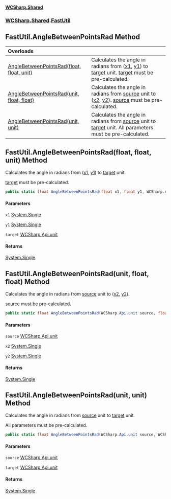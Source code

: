 #### [WCSharp\.Shared](README.md 'README')
### [WCSharp\.Shared](WCSharp.Shared.md 'WCSharp\.Shared').[FastUtil](WCSharp.Shared.FastUtil.md 'WCSharp\.Shared\.FastUtil')

## FastUtil\.AngleBetweenPointsRad Method

| Overloads | |
| :--- | :--- |
| [AngleBetweenPointsRad\(float, float, unit\)](WCSharp.Shared.FastUtil.AngleBetweenPointsRad.md#WCSharp.Shared.FastUtil.AngleBetweenPointsRad(float,float,WCSharp.Api.unit) 'WCSharp\.Shared\.FastUtil\.AngleBetweenPointsRad\(float, float, WCSharp\.Api\.unit\)') | Calculates the angle in radians from \([x1](WCSharp.Shared.FastUtil.md#WCSharp.Shared.FastUtil.AngleBetweenPointsRad(float,float,WCSharp.Api.unit).x1 'WCSharp\.Shared\.FastUtil\.AngleBetweenPointsRad\(float, float, WCSharp\.Api\.unit\)\.x1'), [y1](WCSharp.Shared.FastUtil.md#WCSharp.Shared.FastUtil.AngleBetweenPointsRad(float,float,WCSharp.Api.unit).y1 'WCSharp\.Shared\.FastUtil\.AngleBetweenPointsRad\(float, float, WCSharp\.Api\.unit\)\.y1')\) to [target](WCSharp.Shared.FastUtil.md#WCSharp.Shared.FastUtil.AngleBetweenPointsRad(float,float,WCSharp.Api.unit).target 'WCSharp\.Shared\.FastUtil\.AngleBetweenPointsRad\(float, float, WCSharp\.Api\.unit\)\.target') unit\.   [target](WCSharp.Shared.FastUtil.md#WCSharp.Shared.FastUtil.AngleBetweenPointsRad(float,float,WCSharp.Api.unit).target 'WCSharp\.Shared\.FastUtil\.AngleBetweenPointsRad\(float, float, WCSharp\.Api\.unit\)\.target') must be pre-calculated. |
| [AngleBetweenPointsRad\(unit, float, float\)](WCSharp.Shared.FastUtil.AngleBetweenPointsRad.md#WCSharp.Shared.FastUtil.AngleBetweenPointsRad(WCSharp.Api.unit,float,float) 'WCSharp\.Shared\.FastUtil\.AngleBetweenPointsRad\(WCSharp\.Api\.unit, float, float\)') | Calculates the angle in radians from [source](WCSharp.Shared.FastUtil.md#WCSharp.Shared.FastUtil.AngleBetweenPointsRad(WCSharp.Api.unit,float,float).source 'WCSharp\.Shared\.FastUtil\.AngleBetweenPointsRad\(WCSharp\.Api\.unit, float, float\)\.source') unit to \([x2](WCSharp.Shared.FastUtil.md#WCSharp.Shared.FastUtil.AngleBetweenPointsRad(WCSharp.Api.unit,float,float).x2 'WCSharp\.Shared\.FastUtil\.AngleBetweenPointsRad\(WCSharp\.Api\.unit, float, float\)\.x2'), [y2](WCSharp.Shared.FastUtil.md#WCSharp.Shared.FastUtil.AngleBetweenPointsRad(WCSharp.Api.unit,float,float).y2 'WCSharp\.Shared\.FastUtil\.AngleBetweenPointsRad\(WCSharp\.Api\.unit, float, float\)\.y2')\)\.   [source](WCSharp.Shared.FastUtil.md#WCSharp.Shared.FastUtil.AngleBetweenPointsRad(WCSharp.Api.unit,float,float).source 'WCSharp\.Shared\.FastUtil\.AngleBetweenPointsRad\(WCSharp\.Api\.unit, float, float\)\.source') must be pre-calculated. |
| [AngleBetweenPointsRad\(unit, unit\)](WCSharp.Shared.FastUtil.AngleBetweenPointsRad.md#WCSharp.Shared.FastUtil.AngleBetweenPointsRad(WCSharp.Api.unit,WCSharp.Api.unit) 'WCSharp\.Shared\.FastUtil\.AngleBetweenPointsRad\(WCSharp\.Api\.unit, WCSharp\.Api\.unit\)') | Calculates the angle in radians from [source](WCSharp.Shared.FastUtil.md#WCSharp.Shared.FastUtil.AngleBetweenPointsRad(WCSharp.Api.unit,WCSharp.Api.unit).source 'WCSharp\.Shared\.FastUtil\.AngleBetweenPointsRad\(WCSharp\.Api\.unit, WCSharp\.Api\.unit\)\.source') unit to [target](WCSharp.Shared.FastUtil.md#WCSharp.Shared.FastUtil.AngleBetweenPointsRad(WCSharp.Api.unit,WCSharp.Api.unit).target 'WCSharp\.Shared\.FastUtil\.AngleBetweenPointsRad\(WCSharp\.Api\.unit, WCSharp\.Api\.unit\)\.target') unit\.   All parameters must be pre-calculated. |

<a name='WCSharp.Shared.FastUtil.AngleBetweenPointsRad(float,float,WCSharp.Api.unit)'></a>

## FastUtil\.AngleBetweenPointsRad\(float, float, unit\) Method

Calculates the angle in radians from \([x1](WCSharp.Shared.FastUtil.md#WCSharp.Shared.FastUtil.AngleBetweenPointsRad(float,float,WCSharp.Api.unit).x1 'WCSharp\.Shared\.FastUtil\.AngleBetweenPointsRad\(float, float, WCSharp\.Api\.unit\)\.x1'), [y1](WCSharp.Shared.FastUtil.md#WCSharp.Shared.FastUtil.AngleBetweenPointsRad(float,float,WCSharp.Api.unit).y1 'WCSharp\.Shared\.FastUtil\.AngleBetweenPointsRad\(float, float, WCSharp\.Api\.unit\)\.y1')\) to [target](WCSharp.Shared.FastUtil.md#WCSharp.Shared.FastUtil.AngleBetweenPointsRad(float,float,WCSharp.Api.unit).target 'WCSharp\.Shared\.FastUtil\.AngleBetweenPointsRad\(float, float, WCSharp\.Api\.unit\)\.target') unit\.

[target](WCSharp.Shared.FastUtil.md#WCSharp.Shared.FastUtil.AngleBetweenPointsRad(float,float,WCSharp.Api.unit).target 'WCSharp\.Shared\.FastUtil\.AngleBetweenPointsRad\(float, float, WCSharp\.Api\.unit\)\.target') must be pre-calculated.

```csharp
public static float AngleBetweenPointsRad(float x1, float y1, WCSharp.Api.unit target);
```
#### Parameters

<a name='WCSharp.Shared.FastUtil.AngleBetweenPointsRad(float,float,WCSharp.Api.unit).x1'></a>

`x1` [System\.Single](https://learn.microsoft.com/en-us/dotnet/api/system.single 'System\.Single')

<a name='WCSharp.Shared.FastUtil.AngleBetweenPointsRad(float,float,WCSharp.Api.unit).y1'></a>

`y1` [System\.Single](https://learn.microsoft.com/en-us/dotnet/api/system.single 'System\.Single')

<a name='WCSharp.Shared.FastUtil.AngleBetweenPointsRad(float,float,WCSharp.Api.unit).target'></a>

`target` [WCSharp\.Api\.unit](https://learn.microsoft.com/en-us/dotnet/api/wcsharp.api.unit 'WCSharp\.Api\.unit')

#### Returns
[System\.Single](https://learn.microsoft.com/en-us/dotnet/api/system.single 'System\.Single')

<a name='WCSharp.Shared.FastUtil.AngleBetweenPointsRad(WCSharp.Api.unit,float,float)'></a>

## FastUtil\.AngleBetweenPointsRad\(unit, float, float\) Method

Calculates the angle in radians from [source](WCSharp.Shared.FastUtil.md#WCSharp.Shared.FastUtil.AngleBetweenPointsRad(WCSharp.Api.unit,float,float).source 'WCSharp\.Shared\.FastUtil\.AngleBetweenPointsRad\(WCSharp\.Api\.unit, float, float\)\.source') unit to \([x2](WCSharp.Shared.FastUtil.md#WCSharp.Shared.FastUtil.AngleBetweenPointsRad(WCSharp.Api.unit,float,float).x2 'WCSharp\.Shared\.FastUtil\.AngleBetweenPointsRad\(WCSharp\.Api\.unit, float, float\)\.x2'), [y2](WCSharp.Shared.FastUtil.md#WCSharp.Shared.FastUtil.AngleBetweenPointsRad(WCSharp.Api.unit,float,float).y2 'WCSharp\.Shared\.FastUtil\.AngleBetweenPointsRad\(WCSharp\.Api\.unit, float, float\)\.y2')\)\.

[source](WCSharp.Shared.FastUtil.md#WCSharp.Shared.FastUtil.AngleBetweenPointsRad(WCSharp.Api.unit,float,float).source 'WCSharp\.Shared\.FastUtil\.AngleBetweenPointsRad\(WCSharp\.Api\.unit, float, float\)\.source') must be pre-calculated.

```csharp
public static float AngleBetweenPointsRad(WCSharp.Api.unit source, float x2, float y2);
```
#### Parameters

<a name='WCSharp.Shared.FastUtil.AngleBetweenPointsRad(WCSharp.Api.unit,float,float).source'></a>

`source` [WCSharp\.Api\.unit](https://learn.microsoft.com/en-us/dotnet/api/wcsharp.api.unit 'WCSharp\.Api\.unit')

<a name='WCSharp.Shared.FastUtil.AngleBetweenPointsRad(WCSharp.Api.unit,float,float).x2'></a>

`x2` [System\.Single](https://learn.microsoft.com/en-us/dotnet/api/system.single 'System\.Single')

<a name='WCSharp.Shared.FastUtil.AngleBetweenPointsRad(WCSharp.Api.unit,float,float).y2'></a>

`y2` [System\.Single](https://learn.microsoft.com/en-us/dotnet/api/system.single 'System\.Single')

#### Returns
[System\.Single](https://learn.microsoft.com/en-us/dotnet/api/system.single 'System\.Single')

<a name='WCSharp.Shared.FastUtil.AngleBetweenPointsRad(WCSharp.Api.unit,WCSharp.Api.unit)'></a>

## FastUtil\.AngleBetweenPointsRad\(unit, unit\) Method

Calculates the angle in radians from [source](WCSharp.Shared.FastUtil.md#WCSharp.Shared.FastUtil.AngleBetweenPointsRad(WCSharp.Api.unit,WCSharp.Api.unit).source 'WCSharp\.Shared\.FastUtil\.AngleBetweenPointsRad\(WCSharp\.Api\.unit, WCSharp\.Api\.unit\)\.source') unit to [target](WCSharp.Shared.FastUtil.md#WCSharp.Shared.FastUtil.AngleBetweenPointsRad(WCSharp.Api.unit,WCSharp.Api.unit).target 'WCSharp\.Shared\.FastUtil\.AngleBetweenPointsRad\(WCSharp\.Api\.unit, WCSharp\.Api\.unit\)\.target') unit\.

All parameters must be pre-calculated.

```csharp
public static float AngleBetweenPointsRad(WCSharp.Api.unit source, WCSharp.Api.unit target);
```
#### Parameters

<a name='WCSharp.Shared.FastUtil.AngleBetweenPointsRad(WCSharp.Api.unit,WCSharp.Api.unit).source'></a>

`source` [WCSharp\.Api\.unit](https://learn.microsoft.com/en-us/dotnet/api/wcsharp.api.unit 'WCSharp\.Api\.unit')

<a name='WCSharp.Shared.FastUtil.AngleBetweenPointsRad(WCSharp.Api.unit,WCSharp.Api.unit).target'></a>

`target` [WCSharp\.Api\.unit](https://learn.microsoft.com/en-us/dotnet/api/wcsharp.api.unit 'WCSharp\.Api\.unit')

#### Returns
[System\.Single](https://learn.microsoft.com/en-us/dotnet/api/system.single 'System\.Single')